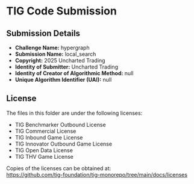 # TIG Code Submission

## Submission Details

* **Challenge Name:** hypergraph
* **Submission Name:** local_search
* **Copyright:** 2025 Uncharted Trading
* **Identity of Submitter:** Uncharted Trading
* **Identity of Creator of Algorithmic Method:** null
* **Unique Algorithm Identifier (UAI):** null

## License

The files in this folder are under the following licenses:
* TIG Benchmarker Outbound License
* TIG Commercial License
* TIG Inbound Game License
* TIG Innovator Outbound Game License
* TIG Open Data License
* TIG THV Game License

Copies of the licenses can be obtained at:  
https://github.com/tig-foundation/tig-monorepo/tree/main/docs/licenses